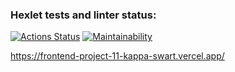 ### Hexlet tests and linter status:

[![Actions Status](https://github.com/logos722/frontend-project-11/workflows/hexlet-check/badge.svg)](https://github.com/logos722/frontend-project-11/actions)
[![Maintainability](https://api.codeclimate.com/v1/badges/f6d5e9f7f6c00188b7e7/maintainability)](https://codeclimate.com/github/logos722/frontend-project-11/maintainability)

https://frontend-project-11-kappa-swart.vercel.app/
